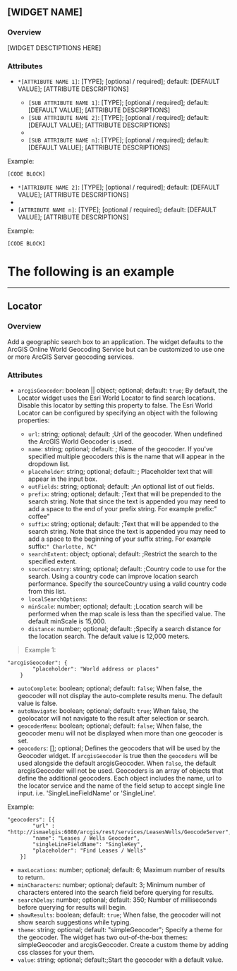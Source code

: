 ## [WIDGET NAME] ##
### Overview ###
[WIDGET DESCTIPTIONS HERE]

### Attributes ###
* `*[ATTRIBUTE NAME 1]`: [TYPE]; [optional / required]; default: [DEFAULT VALUE]; [ATTRIBUTE DESCRIPTIONS]

  * `[SUB ATTRIBUTE NAME 1]`: [TYPE]; [optional / required]; default: [DEFAULT VALUE]; [ATTRIBUTE DESCRIPTIONS]
  * `[SUB ATTRIBUTE NAME 2]`: [TYPE]; [optional / required]; default: [DEFAULT VALUE]; [ATTRIBUTE DESCRIPTIONS]
  * 
  * `[SUB ATTRIBUTE NAME n]`: [TYPE]; [optional / required]; default: [DEFAULT VALUE]; [ATTRIBUTE DESCRIPTIONS]

Example:
```
[CODE BLOCK]
```
* `*[ATTRIBUTE NAME 2]`: [TYPE]; [optional / required]; default: [DEFAULT VALUE]; [ATTRIBUTE DESCRIPTIONS]
* 
* `[ATTRIBUTE NAME n]`: [TYPE]; [optional / required]; default: [DEFAULT VALUE]; [ATTRIBUTE DESCRIPTIONS]

Example:
```
[CODE BLOCK]
```


# The following is an example #
-----------------------------------

## Locator ##
### Overview ###
Add a geographic search box to an application. The widget defaults to the ArcGIS Online World Geocoding Service but can be customized to use one or more ArcGIS Server geocoding services.

### Attributes ###
* `arcgisGeocoder`: boolean || object; optional; default: `true`; By default, the Locator widget uses the Esri World Locator to find search locations. Disable this locator by setting this property to false. The Esri World Locator can be configured by specifying an object with the following properties:

  * `url`: string; optional; default: ;Url of the geocoder. When undefined the ArcGIS World Geocoder is used.
  * `name`: string; optional; default: ; Name of the geocoder. If you've specified multiple geocoders this is the name that will appear in the dropdown list.
  * `placeholder`: string; optional; default: ; Placeholder text that will appear in the input box.
  * `outFields`: string; optional; default: ;An optional list of out fields.
  * `prefix`: string; optional; default: ;Text that will be prepended to the search string. Note that since the text is appended you may need to add a space to the end of your prefix string. For example prefix:" coffee"
  * `suffix`: string; optional; default: ;Text that will be appended to the search string. Note that since the text is appended you may need to add a space to the beginning of your suffix string. For example suffix:```" Charlotte, NC"```
  * `searchExtent`: object; optional; default: ;Restrict the search to the specified extent.
  * `sourceCountry`: string; optional; default: ;Country code to use for the search. Using a country code can improve location search performance. Specify the sourceCountry using a valid country code from this list.
  * `localSearchOptions`:
  * `minScale`: number; optional; default: ;Location search will be performed when the map scale is less than the specified value. The default minScale is 15,000.
  * `distance`: number; optional; default: ;Specify a search distance for the location search. The default value is 12,000 meters.

> Example 1:
```
"arcgisGeocoder": {
  	    "placeholder": "World address or places"
  	}
```

* `autoComplete`: boolean; optional; default: `false`; When false, the geocoder will not display the auto-complete results menu. The default value is false.
* `autoNavigate`: boolean; optional; default: `true`; When false, the geolocator will not navigate to the result after selection or search.
* `geocoderMenu`: boolean; optional; default: `false`; When false, the geocoder menu will not be displayed when more than one geocoder is set.
* `geocoders`: []; optional; Defines the geocoders that will be used by the Geocoder widget. If `arcgisGeocoder` is true then the `geocoders` will be used alongside the default arcgisGeocoder. When `false`, the default arcgisGeocoder will not be used. Geocoders is an array of objects that define the additional geocoders. Each object includes the name, url to the locator service and the name of the field setup to accept single line input. i.e. 'SingleLineFieldName' or 'SingleLine'. 

Example:
```
"geocoders": [{
  		"url" : "http://ismaelgis:6080/arcgis/rest/services/LeasesWells/GeocodeServer",
  		"name": "Leases / Wells Geocoder",
    	"singleLineFieldName": "SingleKey",
    	"placeholder": "Find Leases / Wells"
  	}]
```

* `maxLocations`: number; optional; default: 6; Maximum number of results to return.
* `minCharacters`: number; optional; default: 3; Minimum number of characters entered into the search field before querying for results.
* `searchDelay`: number; optional; default: 350; Number of milliseconds before querying for results will begin.
* `showResults`: boolean; default: `true`; When false, the geocoder will not show search suggestions while typing.
* `theme`: string; optional; default: "simpleGeocoder"; Specify a theme for the geocoder. The widget has two out-of-the-box themes: simpleGeocoder and arcgisGeocoder. Create a custom theme by adding css classes for your them.
* `value`: string; optional; default:;Start the geocoder with a default value.

